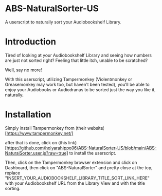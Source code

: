 # ABS-NaturalSorter-US
A userscript to naturally sort your Audiobookshelf Library.


# Introduction

Tired of looking at your Audiobookshelf Library and seeing how numbers are just not sorted right? Feeling that little itch, unable to be scratched?

Well, say no more!

With this userscript, utilizing Tampermonkey (Violentmonkey or Greasemonkey may work too, but haven't been tested), you'll be able to enjoy your Audiobooks or Audiodranas to be sorted just the way you like it, naturally.


# Installation

Simply install Tampermonkey from (their website)[https://www.tampermonkey.net/]

after that is done, click on (this link)[https://github.com/holyarahippo06/ABS-NaturalSorter-US/blob/main/ABS-NaturalSorter.user.js?raw=true] to install the userscript.

Then, click on the Tampermonkey browser extension and click on Dashboard, then click on "ABS-NaturalSorter" and pretty close at the top, replace "INSERT_YOUR_AUDIOBOOKSHELF_LIBRARY_TITLE_SORT_LINK_HERE" with your Audiobookshelf URL from the Library View and with the title sorting.
